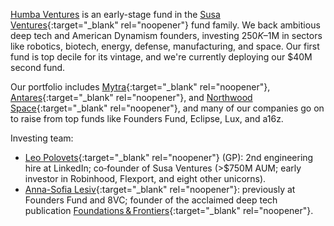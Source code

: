 <a href="#top"></a>

<link rel="stylesheet" href="../style.css">

[Humba Ventures](https://humbaventures.com/) is an early-stage fund in the [Susa Ventures](http://www.susaventures.com/){:target="_blank" rel="noopener"} fund family. We back ambitious deep tech and American Dynamism founders, investing $250K–$1M in sectors like robotics, biotech, energy, defense, manufacturing, and space. Our first fund is top decile for its vintage, and we're currently deploying our $40M second fund.

Our portfolio includes [Mytra](https://mytra.ai/){:target="_blank" rel="noopener"}, [Antares](https://antaresindustries.com/){:target="_blank" rel="noopener"}, and [Northwood Space](https://www.northwoodspace.io/){:target="_blank" rel="noopener"}, and many of our companies go on to raise from top funds like Founders Fund, Eclipse, Lux, and a16z.

Investing team:
* [Leo Polovets](https://www.linkedin.com/in/lpolovets/){:target="_blank" rel="noopener"} (GP): 2nd engineering hire at LinkedIn; co‑founder of Susa Ventures (>$750M AUM; early investor in Robinhood, Flexport, and eight other unicorns).
* [Anna-Sofia Lesiv](https://www.linkedin.com/in/anna-sofia-lesiv/){:target="_blank" rel="noopener"}: previously at Founders Fund and 8VC; founder of the acclaimed deep tech publication [Foundations & Frontiers](https://www.contrary.com/foundations-and-frontiers){:target="_blank" rel="noopener"}.
